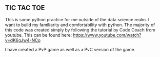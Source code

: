 ## TIC TAC TOE

This is some python practice for me outside of the data science realm. I want to build my familiarity and
comfortability with python. The majority of this code was created simply by following the tutorial by Code
Coach from youtube. This can be found here: https://www.youtube.com/watch?v=dK6gJw4-NCo

I have created a PvP game as well as a PvC version of the game.
